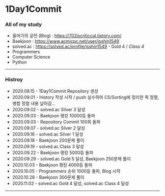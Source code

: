 # 1Day1Commit
### All of my study

* 울머기의 궁전 (Blog) : https://702iscriticcal.tistory.com/
* Baekjoon : https://www.acmicpc.net/user/jsshin1549
* solved.ac : https://solved.ac/profile/jsshin1549 - Gold 4 / *Class 4*
* Programmers
* Computer Science
* Python

<hr/>

### Histroy
- 2020.08.15 - 1Day1Commit Repository 생성
- 2020.09.01 - History 작성 시작 / push 실수하여 CS/Sorting에 정리한 퀵 정렬, 병합 정렬 내용 날아감...
- 2020.09.02 - solved.ac Silver 3 달성
- 2020.09.03 - Baekjoon 랭킹 10000등 돌파
- 2020.09.03 - Repository Commit 100회 돌파
- 2020.09.07 - solved.ac Silver 2 달성
- 2020.09.16 - solved.ac Silver 1 달성
- 2020.09.18 - Baekjoon 200문제 풀이
- 2020.09.19 - solved.ac Class 3 달성
- 2020.09.22 - Baekjoon 랭킹 5000등 돌파
- 2020.09.29 - solved.ac Gold 5 달성, Baekjoon 250문제 풀이
- 2020.10.03 - Baekjoon 랭킹 4000등 돌파
- 2020.10.05 - Programmers 순위 1000등 돌파, Blog 시작
- 2020.10.28 - Baekjoon 300문제 풀이
- 2020.11.02 - solved.ac Gold 4 달성, solved.ac Class 4 달성
<hr/>
